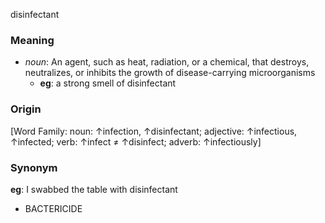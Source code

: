 disinfectant
### Meaning
+ _noun_: An agent, such as heat, radiation, or a chemical, that destroys, neutralizes, or inhibits the growth of disease-carrying microorganisms
	+ __eg__: a strong smell of disinfectant

### Origin

[Word Family: noun: ↑infection, ↑disinfectant; adjective: ↑infectious, ↑infected; verb: ↑infect ≠ ↑disinfect; adverb: ↑infectiously]

### Synonym

__eg__: I swabbed the table with disinfectant

+ BACTERICIDE


